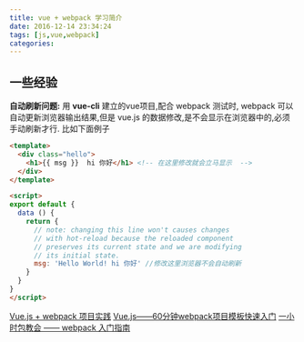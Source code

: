 ```yaml
---
title: vue + webpack 学习简介
date: 2016-12-14 23:34:24
tags: [js,vue,webpack]
categories:
---
```


## 一些经验


**自动刷新问题:**
用 **vue-cli** 建立的vue项目,配合 webpack 测试时, webpack 可以自动更新浏览器输出结果,但是 vue.js 的数据修改,是不会显示在浏览器中的,必须手动刷新才行.
比如下面例子
```html
<template>
  <div class="hello">
    <h1>{{ msg }}  hi 你好</h1> <!-- 在这里修改就会立马显示  -->
  </div>
</template>

<script>
export default {
  data () {
    return {
      // note: changing this line won't causes changes
      // with hot-reload because the reloaded component
      // preserves its current state and we are modifying
      // its initial state.
      msg: 'Hello World! hi 你好' //修改这里浏览器不会自动刷新
    }
  }
}
</script>
```


[Vue.js + webpack 项目实践](http://www.open-open.com/lib/view/open1435200052247.html)
[Vue.js——60分钟webpack项目模板快速入门](http://www.w2bc.com/article/159036)
[一小时包教会 —— webpack 入门指南](http://www.w2bc.com/Article/50764)
